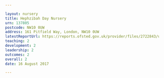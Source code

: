```yaml
---

layout: nursery
title: Hephzibah Day Nursery
urn: 137805
postcode: NW10 0UW
address: 161 Pitfield Way, London, NW10 0UW
latestReportUrl: https://reports.ofsted.gov.uk/provider/files/2722843/urn/137805.pdf
teaching: 2
development: 2
leadership: 2
outcomes: 2
overall: 2
date: 16 August 2017

---
```

